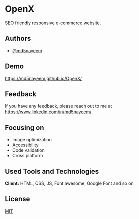 
# OpenX

SEO friendly responsive e-commerce website.


## Authors

- [@md5nayeem](https://www.github.com/md5nayeem)


## Demo

https://md5nayeem.github.io/OpenX/


## Feedback

If you have any feedback, please reach out to me at https://www.linkedin.com/in/md5nayeem/


## Focusing on

- Image optimization
- Accessibility
- Code validation
- Cross platform


## Used Tools and Technologies

**Client:** HTML, CSS, JS, Font awesome, Google Font and so on



## License

[MIT](LICENSE)